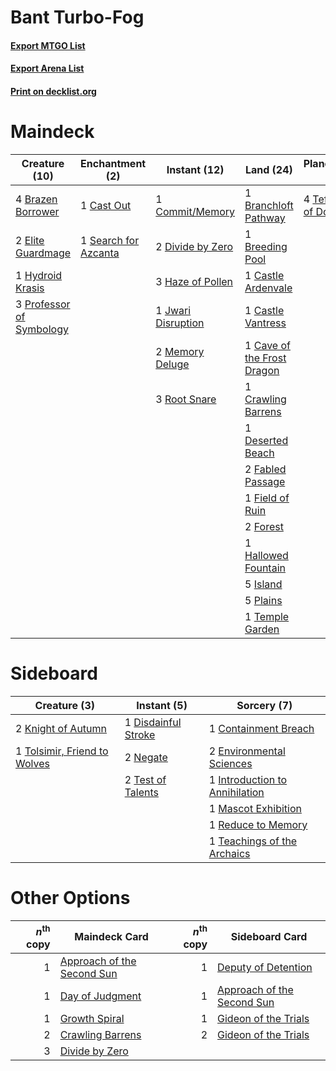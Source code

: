 # Bant Turbo-Fog

#### [Export MTGO List](../collection/Bant%20Turbo-Fog/Bant%20Turbo-Fog.txt)
#### [Export Arena List](../collection/Bant%20Turbo-Fog/Bant%20Turbo-Fog_arena.txt)
#### [Print on decklist.org](http://decklist.org/?deckmain=3%09Alrund's%20Epiphany%0A1%09Barkchannel%20Pathway%0A1%09Branchloft%20Pathway%0A4%09Brazen%20Borrower%0A1%09Breeding%20Pool%0A1%09Cast%20Out%0A1%09Castle%20Ardenvale%0A1%09Castle%20Vantress%0A1%09Cave%20of%20the%20Frost%20Dragon%0A1%09Commit/Memory%0A1%09Crawling%20Barrens%0A1%09Deserted%20Beach%0A2%09Divide%20by%20Zero%0A3%09Doomskar%0A2%09Elite%20Guardmage%0A2%09Fabled%20Passage%0A1%09Field%20of%20Ruin%0A2%09Forest%0A1%09Hallowed%20Fountain%0A3%09Haze%20of%20Pollen%0A1%09Hengegate%20Pathway%0A1%09Hydroid%20Krasis%0A5%09Island%0A1%09Jwari%20Disruption%0A2%09Memory%20Deluge%0A5%09Plains%0A3%09Professor%20of%20Symbology%0A3%09Root%20Snare%0A1%09Search%20for%20Azcanta%0A4%09Teferi,%20Hero%20of%20Dominaria%0A1%09Temple%20Garden&deckside=1%09Containment%20Breach%0A1%09Disdainful%20Stroke%0A2%09Environmental%20Sciences%0A1%09Introduction%20to%20Annihilation%0A2%09Knight%20of%20Autumn%0A1%09Mascot%20Exhibition%0A2%09Negate%0A1%09Reduce%20to%20Memory%0A1%09Teachings%20of%20the%20Archaics%0A2%09Test%20of%20Talents%0A1%09Tolsimir,%20Friend%20to%20Wolves)
# Maindeck

|                                           Creature (10)                                           |                                        Enchantment (2)                                        |                                        Instant (12)                                         |                                              Land (24)                                              |                                           Planeswalker (4)                                           |                                         Sorcery (6)                                          |     Unknown (2)     |
|---------------------------------------------------------------------------------------------------|-----------------------------------------------------------------------------------------------|---------------------------------------------------------------------------------------------|-----------------------------------------------------------------------------------------------------|------------------------------------------------------------------------------------------------------|----------------------------------------------------------------------------------------------|---------------------|
|4 [Brazen Borrower](http://gatherer.wizards.com/Pages/Card/Details.aspx?multiverseid=473001)       |1 [Cast Out](http://gatherer.wizards.com/Pages/Card/Details.aspx?multiverseid=426710)          |1 [Commit/Memory](http://gatherer.wizards.com/Pages/Card/Details.aspx?multiverseid=426913)   |1 [Branchloft Pathway](http://gatherer.wizards.com/Pages/Card/Details.aspx?multiverseid=491909)      |4 [Teferi, Hero of Dominaria](http://gatherer.wizards.com/Pages/Card/Details.aspx?multiverseid=443095)|3 [Alrund's Epiphany](http://gatherer.wizards.com/Pages/Card/Details.aspx?multiverseid=503648)|1 Barkchannel Pathway|
|2 [Elite Guardmage](http://gatherer.wizards.com/Pages/Card/Details.aspx?multiverseid=461122)       |1 [Search for Azcanta](http://gatherer.wizards.com/Pages/Card/Details.aspx?multiverseid=435226)|2 [Divide by Zero](http://gatherer.wizards.com/Pages/Card/Details.aspx?multiverseid=513518)  |1 [Breeding Pool](http://gatherer.wizards.com/Pages/Card/Details.aspx?multiverseid=97088)            |                                                                                                      |3 [Doomskar](http://gatherer.wizards.com/Pages/Card/Details.aspx?multiverseid=503613)         |1 Hengegate Pathway  |
|1 [Hydroid Krasis](http://gatherer.wizards.com/Pages/Card/Details.aspx?multiverseid=457327)        |                                                                                               |3 [Haze of Pollen](http://gatherer.wizards.com/Pages/Card/Details.aspx?multiverseid=426873)  |1 [Castle Ardenvale](http://gatherer.wizards.com/Pages/Card/Details.aspx?multiverseid=473200)        |                                                                                                      |                                                                                              |                     |
|3 [Professor of Symbology](http://gatherer.wizards.com/Pages/Card/Details.aspx?multiverseid=513501)|                                                                                               |1 [Jwari Disruption](http://gatherer.wizards.com/Pages/Card/Details.aspx?multiverseid=491693)|1 [Castle Vantress](http://gatherer.wizards.com/Pages/Card/Details.aspx?multiverseid=473204)         |                                                                                                      |                                                                                              |                     |
|                                                                                                   |                                                                                               |2 [Memory Deluge](http://gatherer.wizards.com/Pages/Card/Details.aspx?multiverseid=534825)   |1 [Cave of the Frost Dragon](http://gatherer.wizards.com/Pages/Card/Details.aspx?multiverseid=527540)|                                                                                                      |                                                                                              |                     |
|                                                                                                   |                                                                                               |3 [Root Snare](http://gatherer.wizards.com/Pages/Card/Details.aspx?multiverseid=447335)      |1 [Crawling Barrens](http://gatherer.wizards.com/Pages/Card/Details.aspx?multiverseid=491917)        |                                                                                                      |                                                                                              |                     |
|                                                                                                   |                                                                                               |                                                                                             |1 [Deserted Beach](http://gatherer.wizards.com/Pages/Card/Details.aspx?multiverseid=535058)          |                                                                                                      |                                                                                              |                     |
|                                                                                                   |                                                                                               |                                                                                             |2 [Fabled Passage](http://gatherer.wizards.com/Pages/Card/Details.aspx?multiverseid=473206)          |                                                                                                      |                                                                                              |                     |
|                                                                                                   |                                                                                               |                                                                                             |1 [Field of Ruin](http://gatherer.wizards.com/Pages/Card/Details.aspx?multiverseid=435415)           |                                                                                                      |                                                                                              |                     |
|                                                                                                   |                                                                                               |                                                                                             |2 [Forest](http://gatherer.wizards.com/Pages/Card/Details.aspx?multiverseid=439860)                  |                                                                                                      |                                                                                              |                     |
|                                                                                                   |                                                                                               |                                                                                             |1 [Hallowed Fountain](http://gatherer.wizards.com/Pages/Card/Details.aspx?multiverseid=97071)        |                                                                                                      |                                                                                              |                     |
|                                                                                                   |                                                                                               |                                                                                             |5 [Island](http://gatherer.wizards.com/Pages/Card/Details.aspx?multiverseid=439857)                  |                                                                                                      |                                                                                              |                     |
|                                                                                                   |                                                                                               |                                                                                             |5 [Plains](http://gatherer.wizards.com/Pages/Card/Details.aspx?multiverseid=439856)                  |                                                                                                      |                                                                                              |                     |
|                                                                                                   |                                                                                               |                                                                                             |1 [Temple Garden](http://gatherer.wizards.com/Pages/Card/Details.aspx?multiverseid=405112)           |                                                                                                      |                                                                                              |                     |


# Sideboard

|                                             Creature (3)                                              |                                         Instant (5)                                          |                                               Sorcery (7)                                               |
|-------------------------------------------------------------------------------------------------------|----------------------------------------------------------------------------------------------|---------------------------------------------------------------------------------------------------------|
|2 [Knight of Autumn](http://gatherer.wizards.com/Pages/Card/Details.aspx?multiverseid=452933)          |1 [Disdainful Stroke](http://gatherer.wizards.com/Pages/Card/Details.aspx?multiverseid=420705)|1 [Containment Breach](http://gatherer.wizards.com/Pages/Card/Details.aspx?multiverseid=513602)          |
|1 [Tolsimir, Friend to Wolves](http://gatherer.wizards.com/Pages/Card/Details.aspx?multiverseid=461151)|2 [Negate](http://gatherer.wizards.com/Pages/Card/Details.aspx?multiverseid=423707)           |2 [Environmental Sciences](http://gatherer.wizards.com/Pages/Card/Details.aspx?multiverseid=513477)      |
|                                                                                                       |2 [Test of Talents](http://gatherer.wizards.com/Pages/Card/Details.aspx?multiverseid=513536)  |1 [Introduction to Annihilation](http://gatherer.wizards.com/Pages/Card/Details.aspx?multiverseid=513479)|
|                                                                                                       |                                                                                              |1 [Mascot Exhibition](http://gatherer.wizards.com/Pages/Card/Details.aspx?multiverseid=513481)           |
|                                                                                                       |                                                                                              |1 [Reduce to Memory](http://gatherer.wizards.com/Pages/Card/Details.aspx?multiverseid=513502)            |
|                                                                                                       |                                                                                              |1 [Teachings of the Archaics](http://gatherer.wizards.com/Pages/Card/Details.aspx?multiverseid=513534)   |


# Other Options

|*n*<sup>th</sup> copy|                                            Maindeck Card                                            |*n*<sup>th</sup> copy|                                           Sideboard Card                                            |
|--------------------:|-----------------------------------------------------------------------------------------------------|--------------------:|-----------------------------------------------------------------------------------------------------|
|                    1|[Approach of the Second Sun](http://gatherer.wizards.com/Pages/Card/Details.aspx?multiverseid=426706)|                    1|[Deputy of Detention](http://gatherer.wizards.com/Pages/Card/Details.aspx?multiverseid=457309)       |
|                    1|[Day of Judgment](http://gatherer.wizards.com/Pages/Card/Details.aspx?multiverseid=439344)           |                    1|[Approach of the Second Sun](http://gatherer.wizards.com/Pages/Card/Details.aspx?multiverseid=426706)|
|                    1|[Growth Spiral](http://gatherer.wizards.com/Pages/Card/Details.aspx?multiverseid=457322)             |                    1|[Gideon of the Trials](http://gatherer.wizards.com/Pages/Card/Details.aspx?multiverseid=426716)      |
|                    2|[Crawling Barrens](http://gatherer.wizards.com/Pages/Card/Details.aspx?multiverseid=491917)          |                    2|[Gideon of the Trials](http://gatherer.wizards.com/Pages/Card/Details.aspx?multiverseid=426716)      |
|                    3|[Divide by Zero](http://gatherer.wizards.com/Pages/Card/Details.aspx?multiverseid=513518)            |                     |                                                                                                     |

